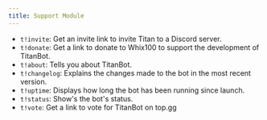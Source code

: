 ```yaml
---
title: Support Module
---
```


- `t!invite`: Get an invite link to invite Titan to a Discord server.
- `t!donate`: Get a link to donate to Whix100 to support the development of TitanBot.
- `t!about`: Tells you about TitanBot.
- `t!changelog`: Explains the changes made to the bot in the most recent version.
- `t!uptime`: Displays how long the bot has been running since launch.
- `t!status`: Show's the bot's status.
- `t!vote`: Get a link to vote for TitanBot on top.gg

